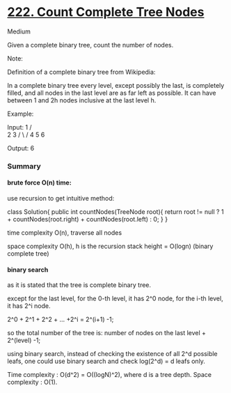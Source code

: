 # [222. Count Complete Tree Nodes](https://leetcode.com/problems/count-complete-tree-nodes/)

Medium

 
Given a complete binary tree, count the number of nodes.

Note:

Definition of a complete binary tree from Wikipedia:

In a complete binary tree every level, except possibly the last, is completely filled, and all nodes in the last level are as far left as possible. It can have between 1 and 2h nodes inclusive at the last level h.

Example:

Input: 
    1
   / \
  2   3
 / \  /
4  5 6

Output: 6



### Summary

#### brute force O(n) time:
use recursion to get intuitive method:


class Solution{
    public int countNodes(TreeNode root){
        return root != null ? 1 + countNodes(root.right) + countNodes(root.left) : 0;
    }
}

time complexity O(n), traverse all nodes

space complexity O(h), h is the recursion stack height = O(logn) (binary complete tree)



#### binary search

as it is stated that the tree is complete binary tree.

except for the last level, for the 0-th level, it has 2^0 node, for the i-th level, it has 2^i node.

2^0 + 2^1 + 2^2 + ... +2^i = 2^(i+1) -1;

so the total number of the tree is: number of nodes on the last level + 2^(level) -1;

using binary search, instead of checking the existence of all 2^d possible leafs, one could use binary search and check log(2^d) = d leafs only.

Time complexity : O(d^2) = O((logN)^2), where d is a tree depth.
Space complexity : O(1).
